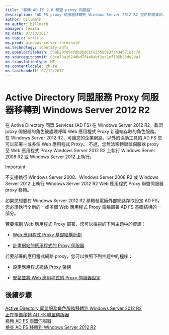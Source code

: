 ```yaml
---
title: "移轉 AD FS 2.0 聯盟 proxy 伺服器"
description: "AD FS proxy 伺服器移轉到 Windows Server 2012 R2 提供相關資訊。"
author: billmath
ms.author: billmath
manager: femila
ms.date: 07/10/2017
ms.topic: article
ms.prod: windows-server-threshold
ms.technology: identity-adfs
ms.openlocfilehash: 33ab29fd5efdb0bdd1fe25580e3f4434071e1c7d
ms.sourcegitcommit: 03ce78a1624dbd7f4e6abf2ec1ef185b55de29a1
ms.translationtype: MT
ms.contentlocale: zh-TW
ms.lasthandoff: 07/12/2017
---
```

# <a name="migrate-the-active-directory-federation-services-proxy-server-to-windows-server-2012-r2"></a>Active Directory 同盟服務 Proxy 伺服器移轉到 Windows Server 2012 R2

在 Active Directory 同盟 Services (AD FS) 在 Windows Server 2012 R2，聯盟 proxy 伺服器的角色被處理呼叫 Web 應用程式 Proxy 新遠端存取的角色服務。 在 Windows Server 2012 R2，可讓您的企業網路，以外的協助工具的 AD FS 您可以部署一或多個 Web 應用程式 Proxy。 不過，您無法移轉聯盟伺服器 proxy 至 Web 應用程式 Proxy Windows Server 2012 R2 上執行 Windows Server 2008 R2 或 Windows Server 2012 上執行。  
  
> [!IMPORTANT]
>  不支援執行 Windows Server 2008、Windows Server 2008 R2 或 Windows Server 2012 上執行 Windows Server 2012 R2 Web 應用程式 Proxy 聯盟伺服器 proxy 移轉。  
  
如果您想要在 Windows Server 2012 R2 移轉發電廠外部網路存取設定 AD FS，您必須執行全新的一或多個 Web 應用程式 Proxy 電腦部署 AD FS 基礎結構的一部分。  
  
若要規劃 Web 應用程式 Proxy 部署，您可以檢視的下列主題中的資訊：  
  
-   [Web 應用程式 Proxy 基礎結構計劃](https://technet.microsoft.com/en-us/library/dn383648.aspx)  
  
-   [計畫網站的應用程式的 Proxy 伺服器](https://technet.microsoft.com/en-us/library/dn383647.aspx)  
  
 若要部署的應用程式網路 proxy，您可以依照下列主題中的程序：  
  
-   [設定應用程式網路 Proxy 架構](https://technet.microsoft.com/en-us/library/dn383644.aspx)  
  
-   [安裝並將 Web 應用程式的 Proxy 伺服器設定](https://technet.microsoft.com/en-us/library/dn383662.aspx)  
  
## <a name="next-steps"></a>後續步驟
 [Active Directory 同盟服務角色服務移轉到 Windows Server 2012 R2](migrate-ad-fs-service-role-to-windows-server-r2.md)   
 [正在準備移轉 AD FS 聯盟伺服器](prepare-migrate-ad-fs-server-r2.md)   
 [移轉 AD FS 聯盟伺服器](migrate-ad-fs-fed-server-r2.md)    
 [檢查 AD FS 移轉到 Windows Server 2012 R2](verify-ad-fs-migration.md)

